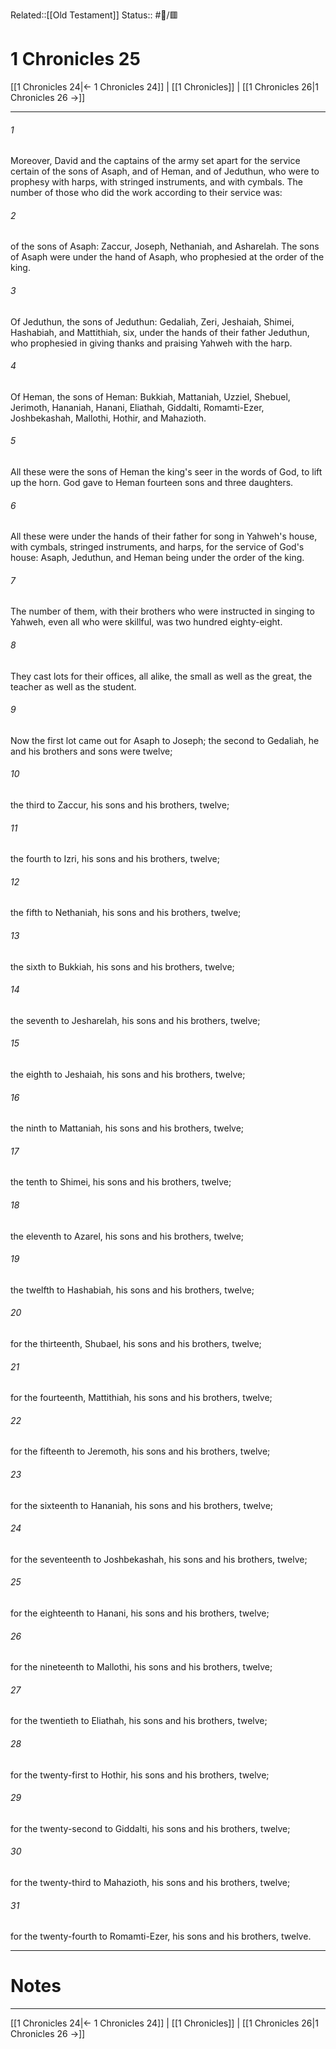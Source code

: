 Related::[[Old Testament]]
Status:: #📖/🟥
# 1 Chronicles 25

[[1 Chronicles 24|← 1 Chronicles 24]] | [[1 Chronicles]] | [[1 Chronicles 26|1 Chronicles 26 →]]
***



###### 1 
Moreover, David and the captains of the army set apart for the service certain of the sons of Asaph, and of Heman, and of Jeduthun, who were to prophesy with harps, with stringed instruments, and with cymbals. The number of those who did the work according to their service was: 

###### 2 
of the sons of Asaph: Zaccur, Joseph, Nethaniah, and Asharelah. The sons of Asaph were under the hand of Asaph, who prophesied at the order of the king. 

###### 3 
Of Jeduthun, the sons of Jeduthun: Gedaliah, Zeri, Jeshaiah, Shimei, Hashabiah, and Mattithiah, six, under the hands of their father Jeduthun, who prophesied in giving thanks and praising Yahweh with the harp. 

###### 4 
Of Heman, the sons of Heman: Bukkiah, Mattaniah, Uzziel, Shebuel, Jerimoth, Hananiah, Hanani, Eliathah, Giddalti, Romamti-Ezer, Joshbekashah, Mallothi, Hothir, and Mahazioth. 

###### 5 
All these were the sons of Heman the king's seer in the words of God, to lift up the horn. God gave to Heman fourteen sons and three daughters. 

###### 6 
All these were under the hands of their father for song in Yahweh's house, with cymbals, stringed instruments, and harps, for the service of God's house: Asaph, Jeduthun, and Heman being under the order of the king. 

###### 7 
The number of them, with their brothers who were instructed in singing to Yahweh, even all who were skillful, was two hundred eighty-eight. 

###### 8 
They cast lots for their offices, all alike, the small as well as the great, the teacher as well as the student. 

###### 9 
Now the first lot came out for Asaph to Joseph; the second to Gedaliah, he and his brothers and sons were twelve; 

###### 10 
the third to Zaccur, his sons and his brothers, twelve; 

###### 11 
the fourth to Izri, his sons and his brothers, twelve; 

###### 12 
the fifth to Nethaniah, his sons and his brothers, twelve; 

###### 13 
the sixth to Bukkiah, his sons and his brothers, twelve; 

###### 14 
the seventh to Jesharelah, his sons and his brothers, twelve; 

###### 15 
the eighth to Jeshaiah, his sons and his brothers, twelve; 

###### 16 
the ninth to Mattaniah, his sons and his brothers, twelve; 

###### 17 
the tenth to Shimei, his sons and his brothers, twelve; 

###### 18 
the eleventh to Azarel, his sons and his brothers, twelve; 

###### 19 
the twelfth to Hashabiah, his sons and his brothers, twelve; 

###### 20 
for the thirteenth, Shubael, his sons and his brothers, twelve; 

###### 21 
for the fourteenth, Mattithiah, his sons and his brothers, twelve; 

###### 22 
for the fifteenth to Jeremoth, his sons and his brothers, twelve; 

###### 23 
for the sixteenth to Hananiah, his sons and his brothers, twelve; 

###### 24 
for the seventeenth to Joshbekashah, his sons and his brothers, twelve; 

###### 25 
for the eighteenth to Hanani, his sons and his brothers, twelve; 

###### 26 
for the nineteenth to Mallothi, his sons and his brothers, twelve; 

###### 27 
for the twentieth to Eliathah, his sons and his brothers, twelve; 

###### 28 
for the twenty-first to Hothir, his sons and his brothers, twelve; 

###### 29 
for the twenty-second to Giddalti, his sons and his brothers, twelve; 

###### 30 
for the twenty-third to Mahazioth, his sons and his brothers, twelve; 

###### 31 
for the twenty-fourth to Romamti-Ezer, his sons and his brothers, twelve.

---
# Notes


***
[[1 Chronicles 24|← 1 Chronicles 24]] | [[1 Chronicles]] | [[1 Chronicles 26|1 Chronicles 26 →]]

